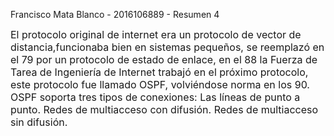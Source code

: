 Francisco Mata Blanco - 2016106889 - Resumen 4

<font size = 3>
El protocolo original de internet era un protocolo de vector de distancia,funcionaba bien en sistemas pequeños, se reemplazó en el 79 por un protocolo de estado de enlace, en el 88 la Fuerza de Tarea de Ingeniería de Internet trabajó en el próximo protocolo, este protocolo fue llamado OSPF,  volviéndose norma en los 90.
OSPF soporta tres tipos de conexiones:
Las líneas de punto a punto.
Redes de multiacceso con difusión.
Redes de multiacceso sin difusión.

</font>